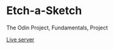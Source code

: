 # Etch-a-Sketch
The Odin Project, Fundamentals, Project

<a href="https://biandresen.github.io/Etch-a-Sketch/" target="_blank">Live server<a>
